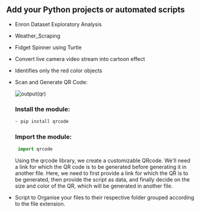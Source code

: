 ## Add your Python projects or automated scripts 
- Enron Dataset Exploratory Analysis
- Weather_Scraping
- Fidget Spinner using Turtle
- Convert live camera video stream into cartoon effect
- Identifies only the red color objects

- Scan and Generate QR Code:

  ![output(qr)](https://user-images.githubusercontent.com/69134468/135604250-5a78831c-ff93-41bc-a790-eaa5764a9aae.png)

  ### Install the module:
  ```python
  ~ pip install qrcode
  ```             
  ### Import the module:
  ```python
   import qrcode
  ```
  Using the qrcode library, we create a customizable QRcode. We'll need a link for which the QR code is to be generated before generating it in another file. Here, we need to first provide a link for which the QR is to be generated, then provide the script as data, and finally decide on the size and color of the QR, which will be generated in another file.

- Script to Organise your files to their respective folder grouped according to the file extension.